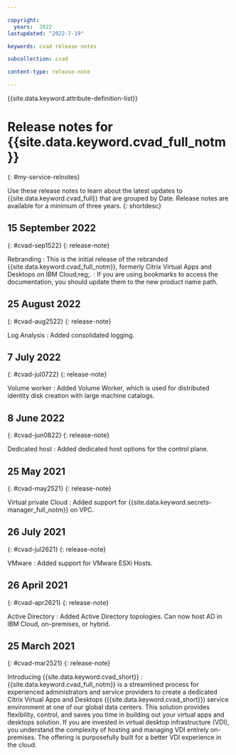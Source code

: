 ```yaml
---

copyright:
  years:  2022
lastupdated: "2022-7-19"

keywords: cvad release notes

subcollection: cvad

content-type: release-note

---
```


<!-- keywords values above are place holders. Actual values should be pulled from the release notes entries. -->

{{site.data.keyword.attribute-definition-list}}

<!-- You must add the release-note content type in your attribute definitions AND to each release note H2. This will ensure that the release note entry is pulled into the notifications library. -->

# Release notes for {{site.data.keyword.cvad_full_notm}}
{: #my-service-relnotes}

<!-- The title of your H1 should be Release notes for _service-name_, where _service-name_ is the non-trademarked short version keyref. Include your service name as a search keyword at the top of your Markdown file. See the example keywords above. -->

Use these release notes to learn about the latest updates to {{site.data.keyword.cvad_full}} that are grouped by Date. Release notes are available for a minimum of three years.
{: shortdesc}



<!-- placeholder
### 29 July 2022
{: #cvad-jul2922}
{: release-note}

Log Analysis
:   Added centralized logging.

-->

## 15 September 2022
{: #cvad-sep1522}
{: release-note}

Rebranding
:   This is the initial release of the rebranded {{site.data.keyword.cvad_full_notm}}, formerly Citrix Virtual Apps and Desktops on IBM Cloud;reg;. 
:   If you are using bookmarks to access the documentation, you should update them to the new product name path.


## 25 August 2022
{: #cvad-aug2522}
{: release-note}

Log Analysis
:   Added consolidated logging.


## 7 July 2022
{: #cvad-jul0722}
{: release-note}

Volume worker
:   Added Volume Worker, which is used for distributed identity disk creation with large machine catalogs.

## 8 June 2022
{: #cvad-jun0822}
{: release-note}

Dedicated host
:   Added dedicated host options for the control plane.


## 25 May 2021
{: #cvad-may2521}
{: release-note}

Virtual private Cloud
:   Added support for {{site.data.keyword.secrets-manager_full_notm}} on VPC.  


## 26 July 2021
{: #cvad-jul2621}
{: release-note}

VMware
:   Added support for VMware ESXi Hosts.  

## 26 April 2021
{: #cvad-apr2621}
{: release-note}

Active Directory
:   Added Active Directory topologies.  Can now host AD in IBM Cloud, on-premises, or hybrid.

## 25 March 2021
{: #cvad-mar2521}
{: release-note}

Introducing {{site.data.keyword.cvad_short}}
:   {{site.data.keyword.cvad_full_notm}} is a streamlined process for experienced administrators and service providers to create a dedicated Citrix Virtual Apps and Desktops ({{site.data.keyword.cvad_short}}) service environment at one of our global data centers. This solution provides flexibility, control, and saves you time in building out your virtual apps and desktops solution. If you are invested in virtual desktop infrastructure (VDI), you understand the complexity of hosting and managing VDI entirely on-premises. The offering is purposefully built for a better VDI experience in the cloud.
